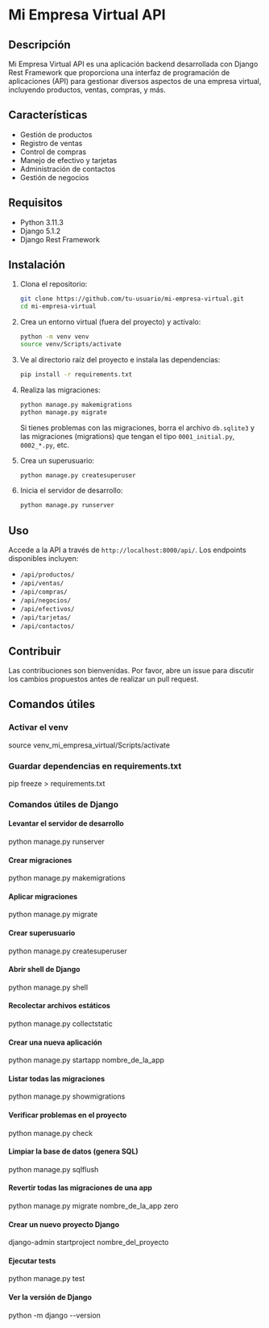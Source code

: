# Mi Empresa Virtual API

## Descripción
Mi Empresa Virtual API es una aplicación backend desarrollada con Django Rest Framework que proporciona una interfaz de programación de aplicaciones (API) para gestionar diversos aspectos de una empresa virtual, incluyendo productos, ventas, compras, y más.

## Características
- Gestión de productos
- Registro de ventas
- Control de compras
- Manejo de efectivo y tarjetas
- Administración de contactos
- Gestión de negocios

## Requisitos
- Python 3.11.3
- Django 5.1.2
- Django Rest Framework

## Instalación
1. Clona el repositorio:
   ```bash
   git clone https://github.com/tu-usuario/mi-empresa-virtual.git
   cd mi-empresa-virtual
   ```

2. Crea un entorno virtual (fuera del proyecto) y actívalo:
   ```bash
   python -m venv venv
   source venv/Scripts/activate
   ```

3. Ve al directorio raíz del proyecto e instala las dependencias:
   ```bash
   pip install -r requirements.txt
   ```

4. Realiza las migraciones:
   ```bash
   python manage.py makemigrations
   python manage.py migrate
   ```
   Si tienes problemas con las migraciones, borra el archivo `db.sqlite3` y las migraciones (migrations) que tengan el tipo `0001_initial.py`, `0002_*.py`, etc.

5. Crea un superusuario:
   ```bash
   python manage.py createsuperuser
   ```

6. Inicia el servidor de desarrollo:
   ```bash
   python manage.py runserver
   ```

## Uso
Accede a la API a través de `http://localhost:8000/api/`. Los endpoints disponibles incluyen:

- `/api/productos/`
- `/api/ventas/`
- `/api/compras/`
- `/api/negocios/`
- `/api/efectivos/`
- `/api/tarjetas/`
- `/api/contactos/`

## Contribuir
Las contribuciones son bienvenidas. Por favor, abre un issue para discutir los cambios propuestos antes de realizar un pull request.

## Comandos útiles

### Activar el venv
source venv_mi_empresa_virtual/Scripts/activate

### Guardar dependencias en requirements.txt
pip freeze > requirements.txt

### Comandos útiles de Django

#### Levantar el servidor de desarrollo
python manage.py runserver

#### Crear migraciones
python manage.py makemigrations

#### Aplicar migraciones
python manage.py migrate

#### Crear superusuario
python manage.py createsuperuser

#### Abrir shell de Django
python manage.py shell

#### Recolectar archivos estáticos
python manage.py collectstatic

#### Crear una nueva aplicación
python manage.py startapp nombre_de_la_app

#### Listar todas las migraciones
python manage.py showmigrations

#### Verificar problemas en el proyecto
python manage.py check

#### Limpiar la base de datos (genera SQL)
python manage.py sqlflush

#### Revertir todas las migraciones de una app
python manage.py migrate nombre_de_la_app zero

#### Crear un nuevo proyecto Django
django-admin startproject nombre_del_proyecto

#### Ejecutar tests
python manage.py test

#### Ver la versión de Django
python -m django --version
